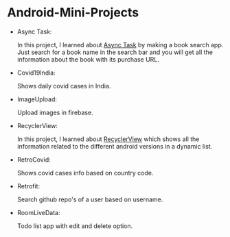 # Android-Mini-Projects
- Async Task: 
    
    In this project, I learned about [Async Task](https://developer.android.com/reference/android/os/AsyncTask) by making a book search app.
    Just search for a book name in the search bar and you will get all the information about the book with its purchase URL.

- Covid19India:

    Shows daily covid cases in India.

- ImageUpload:

    Upload images in firebase.

- RecyclerView:

    In this project, I learned about [RecyclerView](https://developer.android.com/guide/topics/ui/layout/recyclerview) which shows all the information related to the different  android versions in a dynamic list.

- RetroCovid:

    Shows covid cases info based on country code.

- Retrofit:

    Search github repo's of a user based on username.

- RoomLiveData:

    Todo list app with edit and delete option.
